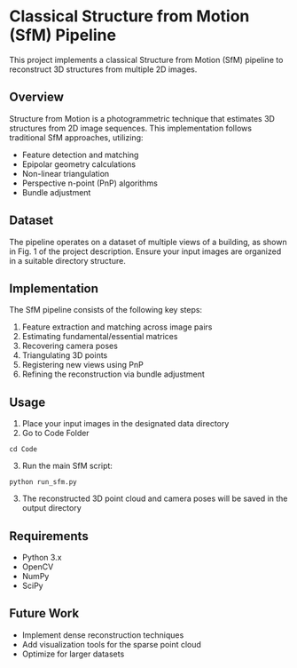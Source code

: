 
# Classical Structure from Motion (SfM) Pipeline

This project implements a classical Structure from Motion (SfM) pipeline to reconstruct 3D structures from multiple 2D images.

## Overview

Structure from Motion is a photogrammetric technique that estimates 3D structures from 2D image sequences. This implementation follows traditional SfM approaches, utilizing:

- Feature detection and matching
- Epipolar geometry calculations
- Non-linear triangulation
- Perspective n-point (PnP) algorithms
- Bundle adjustment

## Dataset

The pipeline operates on a dataset of multiple views of a building, as shown in Fig. 1 of the project description. Ensure your input images are organized in a suitable directory structure.

## Implementation

The SfM pipeline consists of the following key steps:

1. Feature extraction and matching across image pairs
2. Estimating fundamental/essential matrices
3. Recovering camera poses 
4. Triangulating 3D points
5. Registering new views using PnP
6. Refining the reconstruction via bundle adjustment

## Usage

1. Place your input images in the designated data directory
2. Go to Code Folder
```
cd Code
```
3. Run the main SfM script:

```
python run_sfm.py
```

3. The reconstructed 3D point cloud and camera poses will be saved in the output directory

## Requirements

- Python 3.x
- OpenCV
- NumPy
- SciPy

## Future Work

- Implement dense reconstruction techniques
- Add visualization tools for the sparse point cloud
- Optimize for larger datasets



